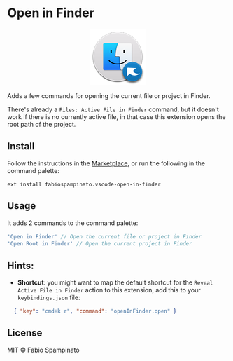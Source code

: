 # Open in Finder

<p align="center">
	<img src="https://raw.githubusercontent.com/fabiospampinato/vscode-open-in-finder/master/resources/logo-128x128.png" alt="Logo">
</p>

Adds a few commands for opening the current file or project in Finder.

There's already a `Files: Active File in Finder` command, but it doesn't work if there is no currently active file, in that case this extension opens the root path of the project.

## Install

Follow the instructions in the [Marketplace](https://marketplace.visualstudio.com/items?itemName=fabiospampinato.vscode-open-in-finder), or run the following in the command palette:

```shell
ext install fabiospampinato.vscode-open-in-finder
```

## Usage

It adds 2 commands to the command palette:

```js
'Open in Finder' // Open the current file or project in Finder
'Open Root in Finder' // Open the current project in Finder
```

## Hints:

- **Shortcut**: you might want to map the default shortcut for the `Reveal Active File in Finder` action to this extension, add this to your `keybindings.json` file:
```json
  { "key": "cmd+k r", "command": "openInFinder.open" }
```

## License

MIT © Fabio Spampinato
